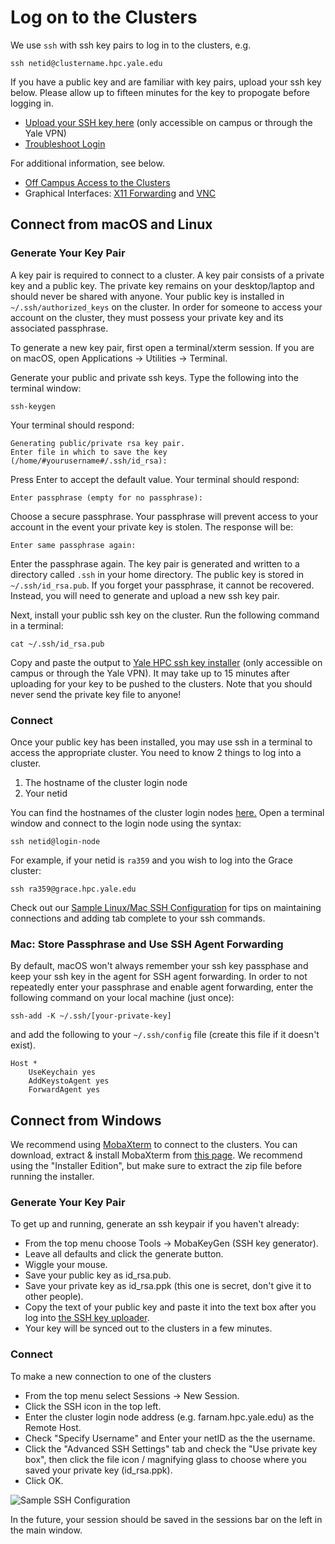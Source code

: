 # Log on to the Clusters

We use `ssh` with ssh key pairs to log in to the clusters, e.g.

```
ssh netid@clustername.hpc.yale.edu
```

If you have a public key and are familiar with key pairs, upload your ssh key below. Please allow up to fifteen minutes for the key to propogate before logging in.

* [Upload your SSH key here](http://gold.hpc.yale.internal/cgi-bin/sshkeys.py) (only accessible on campus or through the Yale VPN)
* [Troubleshoot Login](/clusters-at-yale/troubleshoot)

For additional information, see below.

* [Off Campus Access to the Clusters](vpn)
* Graphical Interfaces: [X11 Forwarding](x11) and [VNC](vnc)

## Connect from macOS and Linux

### Generate Your Key Pair

A key pair is required to connect to a cluster. A key pair consists of a private key and a public key. The private key remains on your desktop/laptop and should never be shared with anyone. Your public key is installed in `~/.ssh/authorized_keys` on the cluster. In order for someone to access your account on the cluster, they must possess your private key and its associated passphrase.

To generate a new key pair, first open a terminal/xterm session. If you are on macOS, open Applications -> Utilities -> Terminal.

Generate your public and private ssh keys. Type the following into the terminal window:

```
ssh-keygen
```

Your terminal should respond:

```
Generating public/private rsa key pair.
Enter file in which to save the key (/home/#yourusername#/.ssh/id_rsa):

```

Press Enter to accept the default value. Your terminal should respond:

```
Enter passphrase (empty for no passphrase):
```

Choose a secure passphrase. Your passphrase will prevent access to your account in the event your private key is stolen. The response will be:

```
Enter same passphrase again:
```

Enter the passphrase again. The key pair is generated and written to a directory called `.ssh` in your home directory. The public key is stored in `~/.ssh/id_rsa.pub`. If you forget your passphrase, it cannot be recovered. Instead, you will need to generate and upload a new ssh key pair.

Next, install your public ssh key on the cluster. Run the following command in a terminal:

```
cat ~/.ssh/id_rsa.pub
```

Copy and paste the output to [Yale HPC ssh key installer](http://gold.hpc.yale.internal/cgi-bin/sshkeys.py) (only accessible on campus or through the Yale VPN). It may take up to 15 minutes after uploading for your key to be pushed to the clusters. Note that you should never send the private key file to anyone!

### Connect

Once your public key has been installed, you may use ssh in a terminal to access the appropriate cluster. You need to know 2 things to log into a cluster.

1. The hostname of the cluster login node
1. Your netid

You can find the hostnames of the cluster login nodes [here.](/clusters-at-yale/clusters) Open a terminal window and connect to the login node using the syntax:

```
ssh netid@login-node
```

For example, if your netid is `ra359` and you wish to log into the Grace cluster:

```
ssh ra359@grace.hpc.yale.edu
```

Check out our [Sample Linux/Mac SSH Configuration](sample-config) for tips on maintaining connections and adding tab complete to your ssh commands.

### Mac: Store Passphrase and Use SSH Agent Forwarding

By default, macOS won't always remember your ssh key passphase and keep your ssh key in the agent for SSH agent forwarding. In order to not repeatedly enter your passphrase and enable agent forwarding, enter the following command on your local machine (just once):

```
ssh-add -K ~/.ssh/[your-private-key]

```

and add the following to your `~/.ssh/config` file (create this file if it doesn't exist).

```
Host *
    UseKeychain yes
    AddKeystoAgent yes
    ForwardAgent yes
```

## Connect from Windows

We recommend using [MobaXterm](https://mobaxterm.mobatek.net/) to connect to the clusters. You can download, extract & install MobaXterm from [this page](https://mobaxterm.mobatek.net/download-home-edition.html). We recommend using the "Installer Edition", but make sure to extract the zip file before running the installer.

### Generate Your Key Pair

To get up and running, generate an ssh keypair if you haven't already:

* From the top menu choose Tools -> MobaKeyGen (SSH key generator).
* Leave all defaults and click the generate button.
* Wiggle your mouse.
* Save your public key as id_rsa.pub.
* Save your private key as id_rsa.ppk (this one is secret, don't give it to other people).
* Copy the text of your public key and paste it into the text box after you log into [the SSH key uploader](http://gold.hpc.yale.internal/cgi-bin/sshkeys.py).
* Your key will be synced out to the clusters in a few minutes.

### Connect

To make a new connection to one of the clusters

* From the top menu select Sessions -> New Session.
* Click the SSH icon in the top left.
* Enter the cluster login node address (e.g. farnam.hpc.yale.edu) as the Remote Host.
* Check "Specify Username" and Enter your netID as the the username.
* Click the "Advanced SSH Settings" tab and check the "Use private key box", then click the file icon / magnifying glass to choose where you saved your private key (id_rsa.ppk).
* Click OK.

![Sample SSH Configuration](/img/ssh_connection.png)

In the future, your session should be saved in the sessions bar on the left in the main window.
